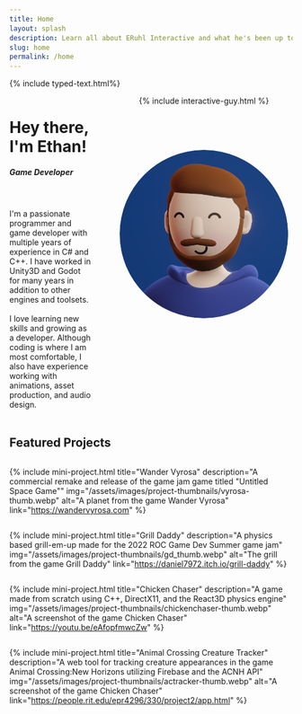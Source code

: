 ```yaml
---
title: Home
layout: splash
description: Learn all about ERuhl Interactive and what he's been up to! 
slug: home
permalink: /home
---
```


<style>
    #column-right
    {
       text-align:center; 
       margin-left:40px;
    }
    #mini-projects
    {
        display: flex; 
        align-content: space-around;
        justify-content: space-between;
        flex-wrap: wrap;
    }
    #portrait
    { margin-top: 25%;}

 @media screen and (max-width: 900px) 
 {
    #header-intro
    {
        flex-direction: column;
    }
    #column-right
    {
        margin-left:0px;
        margin-top:50px;
    }
 }
 @media screen and (max-width: 600px)
 {

    #mini-projects
    {
        flex-direction: column;
    }
 }
</style>
{% include typed-text.html%}
<br>

<div style="display:flex" id="header-intro">
    <div id="column-left" style="flex-basis: 50%; flex-grow:5;">
<h1>Hey there, I'm Ethan!</h1>

<div class="typed-out-container">
    <h5 class="typed-out">Game Developer</h5>
</div>
<br>
<br>
I'm a passionate programmer and game developer with multiple years of experience in C# and C++. I have worked in Unity3D and Godot for many years in addition to other engines and toolsets.
<br><br>
I love learning new skills and growing as a developer. Although coding is where I am most comfortable, I also have experience working with animations, asset production, and audio design.
</div>
<div id="column-right">
    {% include interactive-guy.html %}
    <img src="/assets/images/portrait.png" id="portrait" style="width:300px;  clip-path:circle(50% at 150px 150px);" alt="E-Ruhl Interactive's Avatar">
</div>

</div>
<br>

## Featured Projects

<div id="mini-projects" style="">

{% include mini-project.html
    title="Wander Vyrosa"
    description="A commercial remake and release of the game jam game titled \"Untitled Space Game\""
    img="/assets/images/project-thumbnails/vyrosa-thumb.webp"
    alt="A planet from the game Wander Vyrosa"
    link="https://wandervyrosa.com"
%}

{% include mini-project.html
    title="Grill Daddy" description="A physics based grill-em-up made for the 2022 ROC Game Dev Summer game jam"
    img="/assets/images/project-thumbnails/gd_thumb.webp"
    alt="The grill from the game Grill Daddy"
    link="https://daniel7972.itch.io/grill-daddy"
%}

{% include mini-project.html
    title="Chicken Chaser"
    description="A game made from scratch using C++, DirectX11, and the React3D physics engine"
    img="/assets/images/project-thumbnails/chickenchaser-thumb.webp"
    alt="A screenshot of the game Chicken Chaser"
    link="https://youtu.be/eAfopfmwcZw"
%}

{% include mini-project.html
    title="Animal Crossing Creature Tracker"
    description="A web tool for tracking creature appearances in the game Animal Crossing:New Horizons utilizing Firebase and the ACNH API"
    img="/assets/images/project-thumbnails/actracker-thumb.webp"
    alt="A screenshot of the game Chicken Chaser"
    link="https://people.rit.edu/epr4296/330/project2/app.html"
%}

</div>
